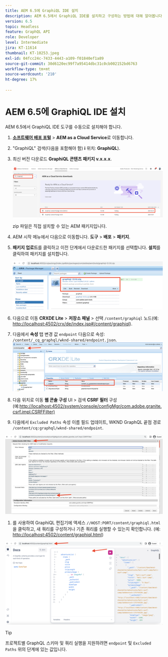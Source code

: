 ```yaml
---
title: AEM 6.5에 GraphiQL IDE 설치
description: AEM 6.5에서 GraphiQL IDE를 설치하고 구성하는 방법에 대해 알아봅니다.
version: 6.5
topic: Headless
feature: GraphQL API
role: Developer
level: Intermediate
jira: KT-11614
thumbnail: KT-10253.jpeg
exl-id: 04fcc24c-7433-4443-a109-f01840ef1a89
source-git-commit: 30d6120ec99f7a95414dbc31c0cb002152bd6763
workflow-type: tm+mt
source-wordcount: '210'
ht-degree: 17%

---
```


# AEM 6.5에 GraphiQL IDE 설치

AEM 6.5에서 GraphiQL IDE 도구를 수동으로 설치해야 합니다.

1. **[소프트웨어 배포 포털](https://experience.adobe.com/#/downloads/content/software-distribution/en/aemcloud.html)** > **AEM as a Cloud Service**&#x200B;로 이동합니다.
1. &quot;GraphiQL&quot; 검색(다음을 포함해야 함) **i** 위치: **GraphiQL**).
1. 최신 버전 다운로드 **GraphiQL 콘텐츠 패키지 v.x.x.x**.

   ![GraphiQL 패키지 다운로드](assets/graphiql/software-distribution.png)

   zip 파일은 직접 설치할 수 있는 AEM 패키지입니다.

1. AEM 시작 메뉴에서 다음으로 이동합니다. **도구** > **배포** > **패키지**.
1. **패키지 업로드**&#x200B;를 클릭하고 이전 단계에서 다운로드한 패키지를 선택합니다. **설치**&#x200B;를 클릭하여 패키지를 설치합니다.

   ![GraphiQL 패키지 설치](assets/graphiql/install-graphiql-package.png)

1. 다음으로 이동 **CRXDE Lite** > **저장소 패널** > 선택 `/content/graphiql` 노드(예: <http://localhost:4502/crx/de/index.jsp#/content/graphiql>).
1. 다음에서 **속성** 탭 변경 값 `endpoint` 다음으로 속성: `/content/_cq_graphql/wknd-shared/endpoint.json`.
   ![끝점 속성 값 변경](assets/graphiql/endpoint-prop-value-change.png)

1. 다음 위치로 이동 **웹 콘솔 구성** UI > 검색 **CSRF 필터** 구성(예:<http://localhost:4502/system/console/configMgr/com.adobe.granite.csrf.impl.CSRFFilter)>
1. 다음에서 `Excluded Paths` 속성 이름 필드 업데이트, WKND GraphQL 끝점 경로 `/content/cq:graphql/wknd-shared/endpoint`.

![제외 경로 속성 값 변경](assets/graphiql/exclude-paths-value-change.png)

1. 를 사용하여 GraphiQL 편집기에 액세스 `//HOST:PORT/content/graphiql.html`을 클릭하고, 새 쿼리를 구성하거나 기존 쿼리를 실행할 수 있는지 확인합니다. (예: <http://localhost:4502/content/graphiql.html>)

![GraphiQL 편집기](assets/graphiql/graphiql-editor.png)

>[!TIP]
>
>프로젝트별 GraphQL 스키마 및 쿼리 실행을 지원하려면 `endpoint` 및 `Excluded Paths` 위의 단계에 있는 값입니다.
